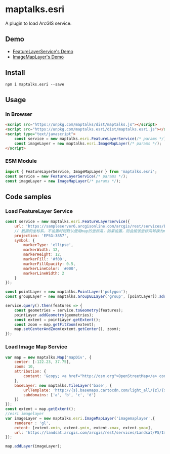 # maptalks.esri

A plugin to load ArcGIS service.

## Demo

* [FeatureLayerService's Demo](https://maptalks.org/maptalks.esri/demo/FeatureLayer.html)
* [ImageMapLayer's Demo](https://maptalks.org/maptalks.esri/demo/ImageLayer.html)

## Install

```shell
npm i maptalks.esri --save
```

## Usage

### In Browser
```html
<script src="https://unpkg.com/maptalks/dist/maptalks.js"></script>
<script src="https://unpkg.com/maptalks.esri/dist/maptalks.esri.js"></script>
<script type="text/javascript">
    const service = new maptalks.esri.FeatureLayerService(/* params */);
    const imageLayer = new maptalks.esri.ImageMapLayer(/* params */);
</script>
```

### ESM Module

```js
import { FeatureLayerService, ImageMapLayer } from 'maptalks.esri';
const service = new FeatureLayerService(/* params */);
const imageLayer = new ImageMapLayer(/* params */);
```

## Code samples

### Load FeatureLayer Service

```js
const service = new maptalks.esri.FeatureLayerService({
    url: 'https://sampleserver6.arcgisonline.com/arcgis/rest/services/Earthquakes_Since1970/MapServer/0',
    // 数据的坐标系，不设置时则默认使用map的坐标系，如果设置，则会按该坐标系转换为map的坐标系
    projection: 'EPSG:3857',
    symbol: {
        markerType: 'ellipse',
        markerWidth: 12,
        markerHeight: 12,
        markerFill: '#f00',
        markerFillOpacity: 0.5,
        markerLineColor: '#000',
        markerLineWidth: 2
    }
});

const pointLayer = new maptalks.PointLayer('polygon');
const groupLayer = new maptalks.GroupGLLayer('group', [pointLayer]).addTo(map);

service.query().then(features => {
    const geometries = service.toGeometry(features);
    pointLayer.addGeometry(geometries);
    const extent = pointLayer.getExtent();
    const zoom = map.getFitZoom(extent);
    map.setCenterAndZoom(extent.getCenter(), zoom);
});
```

### Load Image Map Service

```js
var map = new maptalks.Map('mapDiv', {
    center: [-122.23, 37.75],
    zoom: 10,
    attribution: {
        content: '&copy; <a href="http://osm.org">OpenStreetMap</a> contributors, &copy; <a href="https://carto.com/">CARTO</a>'
    },
    baseLayer: new maptalks.TileLayer('base', {
        urlTemplate: 'http://{s}.basemaps.cartocdn.com/light_all/{z}/{x}/{y}.png',
        subdomains: ['a', 'b', 'c', 'd']
    })
});
const extent = map.getExtent();
//esri imagelayer
var imageLayer = new maptalks.esri.ImageMapLayer('imagemaplayer',{
    renderer : 'gl',
    extent: [extent.xmin, extent.ymin, extent.xmax, extent.ymax],
    url: 'https://landsat.arcgis.com/arcgis/rest/services/Landsat/PS/ImageServer'
});

map.addLayer(imageLayer);
```

